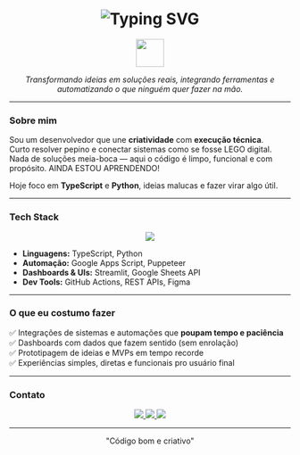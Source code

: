 <h1 align="center">
  <img src="https://readme-typing-svg.herokuapp.com?font=Fira+Code&size=34&pause=1000&color=1B9AAA&center=true&vCenter=true&width=435&lines=Vandilson+Jr.;Vandilson+Jr!;Tech+Integrator;Problem+Solver" alt="Typing SVG" />
</h1>

<p align="center">
  <img src="https://media.giphy.com/media/qgQUggAC3Pfv687qPC/giphy.gif" width="50" />
</p>

<p align="center">
  <em>Transformando ideias em soluções reais, integrando ferramentas e automatizando o que ninguém quer fazer na mão.</em>
</p>

---

###  Sobre mim

Sou um desenvolvedor que une **criatividade** com **execução técnica**.  
Curto resolver pepino e conectar sistemas como se fosse LEGO digital. Nada de soluções meia-boca — aqui o código é limpo, funcional e com propósito.
AINDA ESTOU APRENDENDO!

Hoje foco em **TypeScript** e **Python**,  ideias malucas e fazer virar algo útil.

---

###  Tech Stack

<p align="center">
  <img src="https://skillicons.dev/icons?i=ts,python,nodejs,express,streamlit,firebase,figma,git,github,linux" />
</p>

- **Linguagens:** TypeScript, Python  
- **Automação:** Google Apps Script, Puppeteer  
- **Dashboards & UIs:** Streamlit, Google Sheets API  
- **Dev Tools:** GitHub Actions, REST APIs, Figma

---

###  O que eu costumo fazer

✅ Integrações de sistemas e automações que **poupam tempo e paciência**  
✅ Dashboards com dados que fazem sentido (sem enrolação)  
✅ Prototipagem de ideias e MVPs em tempo recorde  
✅ Experiências simples, diretas e funcionais pro usuário final  


---

###  Contato

<p align="center">
  <a href="mailto:vandilsonferreirajr@gmail.com">
    <img src="https://img.shields.io/badge/E--mail-%2312100E.svg?&style=for-the-badge&logo=gmail&logoColor=white" />
  </a>
  <a href="https://linkedin.com/in/vandilsonjr" target="_blank">
    <img src="https://img.shields.io/badge/LinkedIn-%230077B5.svg?&style=for-the-badge&logo=linkedin&logoColor=white" />
  </a>
  <a href="https://github.com/sinik6">
    <img src="https://img.shields.io/badge/GitHub-%2312100E.svg?&style=for-the-badge&logo=github&logoColor=white" />
  </a>
</p>

---

<sub><center>"Código bom e criativo"</center></sub>
